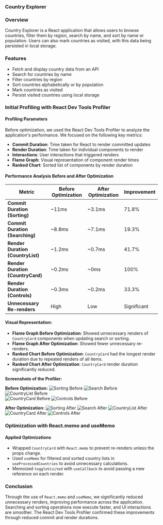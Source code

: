 ### Country Explorer

### Overview

Country Explorer is a React application that allows users to browse countries, filter them by region, search by name, and sort by name or population. Users can also mark countries as visited, with this data being persisted in local storage.

### Features

- Fetch and display country data from an API
- Search for countries by name
- Filter countries by region
- Sort countries alphabetically or by population
- Mark countries as visited
- Persist visited countries using local storage

### Initial Profiling with React Dev Tools Profiler

#### Profiling Parameters

Before optimization, we used the React Dev Tools Profiler to analyze the application's performance. We focused on the following key metrics:

- **Commit Duration**: Time taken for React to render committed updates
- **Render Duration**: Time taken for individual components to render
- **Interactions**: User interactions that triggered renders
- **Flame Graph**: Visual representation of component render times
- **Ranked Chart**: Sorted list of components by render duration

#### Performance Analysis Before and After Optimization

| Metric                            | Before Optimization | After Optimization | Improvement |
| --------------------------------- | ------------------- | ------------------ | ----------- |
| **Commit Duration (Sorting)**     | ~11ms               | ~3.1ms             | 71.8%       |
| **Commit Duration (Searching)**   | ~8.8ms              | ~7.1ms             | 19.3%       |
| **Render Duration (CountryList)** | ~1.2ms              | ~0.7ms             | 41.7%       |
| **Render Duration (CountryCard)** | ~0.2ms              | ~0ms               | 100%        |
| **Render Duration (Controls)**    | ~0.3ms              | ~0.2ms             | 33.3%       |
| **Unnecessary Re-renders**        | High                | Low                | Significant |

#### Visual Representation:

- **Flame Graph Before Optimization**: Showed unnecessary renders of `CountryCard` components when updating search or sorting.
- **Flame Graph After Optimization**: Showed fewer unnecessary re-renders.
- **Ranked Chart Before Optimization**: `CountryCard` had the longest render duration due to repeated renders of all items.
- **Ranked Chart After Optimization**: `CountryCard` render duration significantly reduced.

**Screenshots of the Profiler:**

**Before Optimization:**
![Sorting Before](./docs/sort_americas.JPG)
![Search Before](./docs/search_ca.JPG)
![CountryList Before](./docs/countryList1.png)  
![CountryCard Before](./docs/countryCard1.png)
![Controls Before](./docs/controls1.png)

**After Optimization:**
![Sorting After](./docs/sort_americas2.JPG)
![Search After](./docs/search_ca2.JPG)
![CountryList After](./docs/countryList2.png)
![CountryCard After](./docs/countrycard2.png)
![Controls After](./docs/controls2.png)

### Optimization with React.memo and useMemo

#### Applied Optimizations

- Wrapped `CountryCard` with `React.memo` to prevent re-renders unless the props change.
- Used `useMemo` for filtered and sorted country lists in `useProcessedCountries` to avoid unnecessary calculations.
- Memoized `toggleVisited` with `useCallback` to avoid passing a new reference on each render.

### Conclusion

Through the use of `React.memo` and `useMemo`, we significantly reduced unnecessary renders, improving performance across the application. Searching and sorting operations now execute faster, and UI interactions are smoother. The React Dev Tools Profiler confirmed these improvements through reduced commit and render durations.
